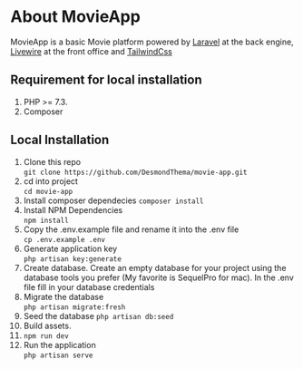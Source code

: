 # About MovieApp

MovieApp is a basic Movie platform powered by [Laravel](https://laravel.com/) at the back engine, [Livewire](https://laravel-livewire.com/) at the front office and [TailwindCss](https://tailwindcss.com)

## Requirement for local installation 
1. PHP >= 7.3.
2. Composer

## Local Installation
1. Clone this repo  
`git clone https://github.com/DesmondThema/movie-app.git`
2. cd into project  
`cd movie-app`
3. Install composer dependecies
`composer install`
4. Install NPM Dependencies  
`npm install`
5. Copy the .env.example file and rename it into the .env file  
`cp .env.example .env` 
6. Generate application key  
`php artisan key:generate  
`
7. Create database. 
Create an empty database for your project using the database tools you prefer (My favorite is SequelPro for mac). In the .env file fill in your database credentials
8. Migrate the database  
`php artisan migrate:fresh` 
11. Seed the database 
`php artisan db:seed`  
12. Build assets. 
12. `npm run dev`
13. Run the application  
`php artisan serve`  

